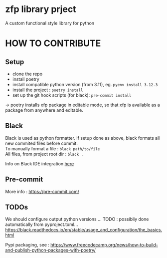 # zfp library prject

A custom functional style library for python

# HOW TO CONTRIBUTE

## Setup
- clone the repo
- install poetry
- install compatible python version (from 3.11), eg. `pyenv install 3.12.3`
- install the project : `poetry install`
- set up the git hook scripts (for black): `pre-commit install` 

-> poetry installs xfp package in editable mode, so that xfp is available as a package from anywhere and editable.  

## Black
Black is used as python formatter. If setup done as above, black formats all new commited files before commit.  
To manually format a file : `black path/to/file`  
All files, from project root dir : `black .`  

Info on Black IDE integration [here](https://black.readthedocs.io/en/stable/integrations/editors.html)

## Pre-commit
More info : https://pre-commit.com/

## TODOs
We should configure output python versions ...
TODO : possibliy done automatically from pyproject.toml...  
https://black.readthedocs.io/en/stable/usage_and_configuration/the_basics.html  

Pypi packaging, see : https://www.freecodecamp.org/news/how-to-build-and-publish-python-packages-with-poetry/
